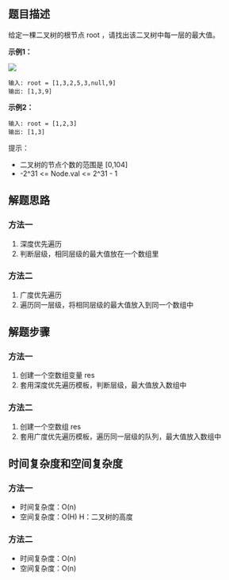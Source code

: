 ## 题目描述

给定一棵二叉树的根节点 root ，请找出该二叉树中每一层的最大值。

**示例1：**

![](https://assets.leetcode.com/uploads/2020/08/21/largest_e1.jpg)
```
输入: root = [1,3,2,5,3,null,9]
输出: [1,3,9]
```

**示例2：**

```
输入: root = [1,2,3]
输出: [1,3]
```

提示：

+ 二叉树的节点个数的范围是 [0,104]
+ -2^31 <= Node.val <= 2^31 - 1

## 解题思路

### 方法一

1. 深度优先遍历
2. 判断层级，相同层级的最大值放在一个数组里

### 方法二

1. 广度优先遍历
2. 遍历同一层级，将相同层级的最大值放入到同一个数组中

## 解题步骤

### 方法一

1. 创建一个空数组变量 res
2. 套用深度优先遍历模板，判断层级，最大值放入数组中

### 方法二

1. 创建一个空数组 res
2. 套用广度优先遍历模板，遍历同一层级的队列，最大值放入数组中

## 时间复杂度和空间复杂度

### 方法一

+ 时间复杂度：O(n)
+ 空间复杂度：O(H) H：二叉树的高度

### 方法二

+ 时间复杂度：O(n)
+ 空间复杂度：O(n)